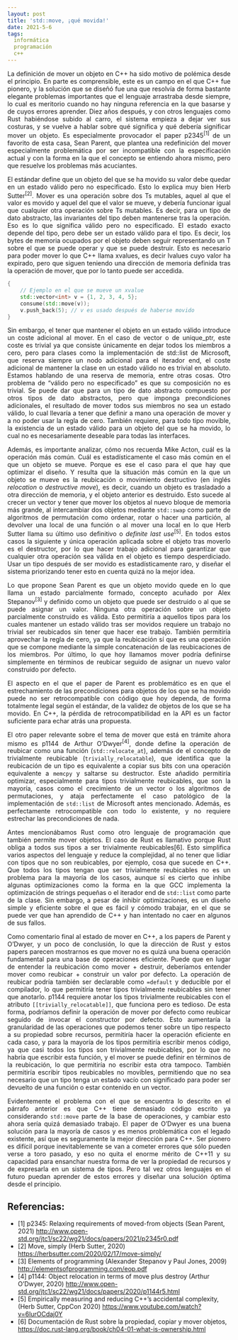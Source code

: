 ```yaml
---
layout: post
title: 'std::move, ¡qué movida!'
date: 2021-5-6
tags:
  informática
  programación
  c++
---
```

<p style='text-align: justify;'>La definición de mover un objeto en C++ ha sido motivo de polémica desde el principio. En parte es comprensible, este es un campo en el que C++ fue pionero, y la solución que se diseñó fue una que resolvía de forma bastante elegante problemas importantes que el lenguaje arrastraba desde siempre, lo cual es meritorio cuando no hay ninguna referencia en la que basarse y de cuyos errores aprender. Diez años después, y con otros lenguajes como Rust habiéndose subido al carro, el sistema empieza a dejar ver sus costuras, y se vuelve a hablar sobre qué significa y qué debería significar mover un objeto. Es especialmente provocador el paper p2345<sup>[1]</sup> de un favorito de esta casa, Sean Parent, que plantea una redefinición del mover especialmente problemática por ser incompatible con la especificación actual y con la forma en la que el concepto se entiendo ahora mismo, pero que resuelve los problemas más acuciantes.</p>

<p style='text-align: justify;'>El estándar define que un objeto del que se ha movido su valor debe quedar en un estado válido pero no especificado. Esto lo explica muy bien Herb Sutter<sup>[2]</sup>. Mover es una operación sobre dos Ts mutables, aquel al que el valor es movido y aquel del que el valor se mueve, y debería funcionar igual que cualquier otra operación sobre Ts mutables. Es decir, para un tipo de dato abstracto, las invariantes del tipo deben mantenerse tras la operación. Eso es lo que significa válido pero no especificado. El estado exacto depende del tipo, pero debe ser un estado válido para el tipo. Es decir, los bytes de memoria ocupados por el objeto deben seguir representando un T sobre el que se puede operar y que se puede destruir. Esto es necesario para poder mover lo que C++ llama xvalues, es decir lvalues cuyo valor ha expirado, pero que siguen teniendo una dirección de memoria definida tras la operación de mover, que por lo tanto puede ser accedida.</p>

```cpp
{
    // Ejemplo en el que se mueve un xvalue
    std::vector<int> v = {1, 2, 3, 4, 5};
    consume(std::move(v));
    v.push_back(5); // v es usado después de haberse movido
}
```

<p style='text-align: justify;'>Sin embargo, el tener que mantener el objeto en un estado válido introduce un coste adicional al mover. En el caso de vector o de unique_ptr, este coste es trivial ya que consiste únicamente en dejar todos los miembros a cero, pero para clases como la implementación de std::list de Microsoft, que reserva siempre un nodo adicional para el iterador end, el coste adicional de mantener la clase en un estado válido no es trivial en absoluto. Estamos hablando de una reserva de memoria, entre otras cosas. Otro problema de “válido pero no especificado” es que su composición no es trivial. Se puede dar que para un tipo de dato abstracto compuesto por otros tipos de dato abstractos, pero que imponga precondiciones adicionales, el resultado de mover todos sus miembros no sea un estado válido, lo cual llevaría a tener que definir a mano una operación de mover y a no poder usar la regla de cero. También requiere, para todo tipo movible, la existencia de un estado válido para un objeto del que se ha movido, lo cual no es necesariamente deseable para todas las interfaces.</p>

<p style='text-align: justify;'>Además, es importante analizar, cómo nos recuerda Mike Acton, cuál es la operación más común. Cuál es estadísticamente el caso más común en el que un objeto se mueve. Porque es ese el caso para el que hay que optimizar el diseño. Y resulta que la situación más común en la que un objeto se mueve es la reubicación o movimiento destructivo (en inglés <i>relocation</i> o <i>destructive move</i>), es decir, cuando un objeto es trasladado a otra dirección de memoria, y el objeto anterior es destruido. Esto sucede al crecer un vector y tener que mover los objetos al nuevo bloque de memoria más grande, al intercambiar dos objetos mediante <code>std::swap</code> como parte de algoritmos de permutación como ordenar, rotar o hacer una partición, al devolver una local de una función o al mover una local en lo que Herb Sutter llama su último uso definitivo o <i>definite last use</i><sup>[5]</sup>. En todos estos casos la siguiente y única operación aplicada sobre el objeto tras moverlo es el destructor, por lo que hacer trabajo adicional para garantizar que cualquier otra operación sea válida en el objeto es tiempo desperdiciado. Usar un tipo después de ser movido es estadísticamente raro, y diseñar el sistema priorizando tener esto en cuenta quizá no la mejor idea.</p>

<p style='text-align: justify;'>Lo que propone Sean Parent es que un objeto movido quede en lo que llama un estado parcialmente formado, concepto acuñado por Alex Stepanov<sup>[3]</sup> y definido como un objeto que puede ser destruido o al que se puede asignar un valor. Ninguna otra operación sobre un objeto parcialmente construido es válida. Esto permitiría a aquellos tipos para los cuales mantener un estado válido tras ser movidos requiere un trabajo no trivial ser reubicados sin tener que hacer ese trabajo. También permitiría aprovechar la regla de cero, ya que la reubicación sí que es una operación que se compone mediante la simple concatenación de las reubicaciones de los miembros. Por último, lo que hoy llamamos mover podría definirse simplemente en términos de reubicar seguido de asignar un nuevo valor construido por defecto.</p>

<p style='text-align: justify;'>El aspecto en el que el paper de Parent es problemático es en que el estrechamiento de las precondiciones para objetos de los que se ha movido puede no ser retrocompatible con código que hoy dependa, de forma totalmente legal según el estándar, de la validez de objetos de los que se ha movido. En C++, la pérdida de retrocompatibilidad en la API es un factor suficiente para echar atrás una propuesta.</p>

<p style='text-align: justify;'>El otro paper relevante sobre el tema de mover que está en trámite ahora mismo es p1144 de Arthur O’Dwyer<sup>[4]</sup>, donde define la operación de reubicar como una función (<code>std::relocate_at</code>), además de el concepto de trivialmente reubicable (<code>trivially_relocatable</code>), que identifica que la reubicación de un tipo es equivalente a copiar sus bits con una operación equivalente a <code>memcpy</code> y saltarse su destructor. Este añadido permitiría optimizar, especialmente para tipos trivialmente reubicables, que son la mayoría, casos como el crecimiento de un vector o los algoritmos de permutaciones, y ataja perfectamente el caso patológico de la implementación de <code>std::list</code> de Microsoft antes mencionado. Además, es perfectamente retrocompatible con todo lo existente, y no requiere estrechar las precondiciones de nada.</p>

<p style='text-align: justify;'>Antes mencionábamos Rust como otro lenguaje de programación que también permite mover objetos. El caso de Rust es llamativo porque Rust obliga a todos sus tipos a ser trivialmente reubicables[6]. Esto simplifica varios aspectos del lenguaje y reduce la complejidad, al no tener que lidiar con tipos que no son reubicables, por ejemplo, cosa que sucede en C++. Que todos los tipos tengan que ser trivialmente reubicables no es un problema para la mayoría de los casos, aunque sí es cierto que inhibe algunas optimizaciones como la forma en la que GCC implementa la optimización de strings pequeñas o el iterador end de <code>std::list</code> como parte de la clase. Sin embargo, a pesar de inhibir optimizaciones, es un diseño simple y eficiente sobre el que es fácil y cómodo trabajar, en el que se puede ver que han aprendido de C++ y han intentado no caer en algunos de sus fallos.</p>

<p style='text-align: justify;'>Como comentario final al estado de mover en C++, a los papers de Parent y O’Dwyer, y un poco de conclusión, lo que la dirección de Rust y estos papers parecen mostrarnos es que mover no es quizá una buena operación fundamental para una base de operaciones eficiente. Puede que en lugar de entender la reubicación como mover + destruir, deberíamos entender mover como reubicar + construir un valor por defecto. La operación de reubicar podría también ser declarable como <code>=default</code> y deducible por el compilador, lo que permitiría tener tipos trivialmente reubicables sin tener que anotarlo. p1144 requiere anotar los tipos trivialmente reubicables con el atributo <code>[[trivially_relocatable]]</code>, que funciona pero es tedioso. De esta forma, podríamos definir la operación de mover por defecto como reubicar seguido de invocar el constructor por defecto. Esto aumentaría la granularidad de las operaciones que podemos tener sobre un tipo respecto a su propiedad sobre recursos, permitiría hacer la operación eficiente en cada caso, y para la mayoría de los tipos permitiría escribir menos código, ya que casi todos los tipos son trivialmente reubicables, por lo que no habría que escribir esta función, y el mover se puede definir en términos de la reubicación, lo que permitiría no escribir esta otra tampoco. También permitiría escribir tipos reubicables no movibles, permitiendo que no sea necesario que un tipo tenga un estado vacío con significado para poder ser devuelto de una función o estar contenido en un vector.</p>

<p style='text-align: justify;'>Evidentemente el problema con el que se encuentra lo descrito en el párrafo anterior es que C++ tiene demasiado código escrito ya considerando <code>std::move</code> parte de la base de operaciones, y cambiar esto ahora sería quizá demasiado trabajo. El paper de O’Dwyer es una buena solución para la mayoría de casos y es menos problemática con el legado existente, así que es seguramente la mejor dirección para C++. Ser pionero es difícil porque inevitablemente se van a cometer errores que sólo pueden verse a toro pasado, y eso no quita el enorme mérito de C++11 y su capacidad para ensanchar nuestra forma de ver la propiedad de recursos y de expresarla en un sistema de tipos. Pero tal vez otros lenguajes en el futuro puedan aprender de estos errores y diseñar una solución óptima desde el principio.</p>

## Referencias:

- [1] p2345: Relaxing requirements of moved-from objects (Sean Parent, 2021) <a href="http://www.open-std.org/jtc1/sc22/wg21/docs/papers/2021/p2345r0.pdf">http://www.open-std.org/jtc1/sc22/wg21/docs/papers/2021/p2345r0.pdf</a>
- [2] Move, simply (Herb Sutter, 2020) <a href="https://herbsutter.com/2020/02/17/move-simply/">https://herbsutter.com/2020/02/17/move-simply/</a>
- [3] Elements of programming (Alexander Stepanov y Paul Jones, 2009) <a href="http://elementsofprogramming.com/eop.pdf">http://elementsofprogramming.com/eop.pdf</a>
- [4] p1144: Object relocation in terms of move plus destroy (Arthur O’Dwyer, 2020) <a href="http://www.open-std.org/jtc1/sc22/wg21/docs/papers/2020/p1144r5.html">http://www.open-std.org/jtc1/sc22/wg21/docs/papers/2020/p1144r5.html</a>
- [5] Empirically measuring and reducing C++’s accidental complexity, (Herb Sutter, CppCon 2020) <a href="https://www.youtube.com/watch?v=6lurOCdaj0Y">https://www.youtube.com/watch?v=6lurOCdaj0Y</a>
- [6] Documentación de Rust sobre la propiedad, copiar y mover objetos, <a href="https://doc.rust-lang.org/book/ch04-01-what-is-ownership.html">https://doc.rust-lang.org/book/ch04-01-what-is-ownership.html</a>
